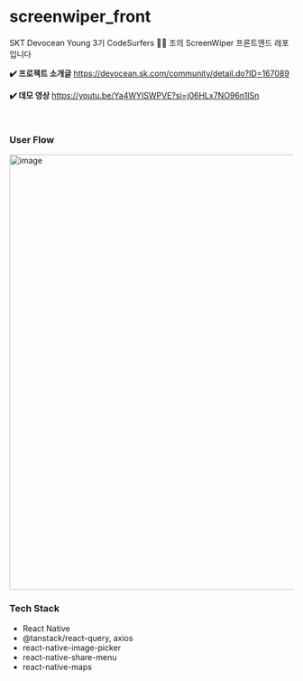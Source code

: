 # screenwiper_front
SKT Devocean Young 3기 CodeSurfers 🏄‍♂️ 조의 ScreenWiper 프론트엔드 레포입니다


**✔️ 프로젝트 소개글**
https://devocean.sk.com/community/detail.do?ID=167089

**✔️ 데모 영상**
https://youtu.be/Ya4WYISWPVE?si=j06HLx7NO96n1ISn

<br/>

### User Flow
<img width="770" alt="image" src="https://github.com/user-attachments/assets/946ec92a-5873-4624-9b33-9212107b91b3">

<br/>

### Tech Stack
- React Native
- @tanstack/react-query, axios
- react-native-image-picker
- react-native-share-menu
- react-native-maps
